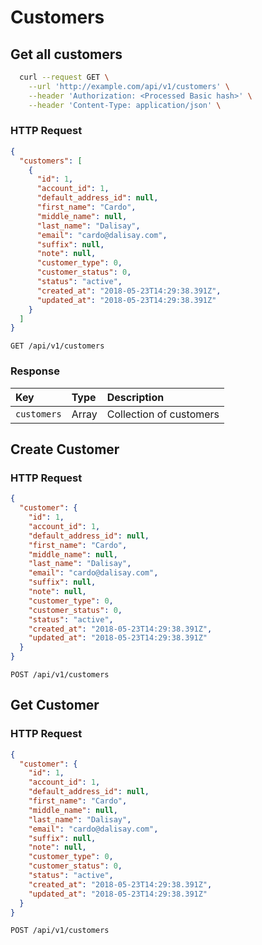 

# Customers

## Get all customers
```sh
  curl --request GET \
    --url 'http://example.com/api/v1/customers' \
    --header 'Authorization: <Processed Basic hash>' \
    --header 'Content-Type: application/json' \
```

### HTTP Request

```json
{
  "customers": [
    {
      "id": 1,
      "account_id": 1,
      "default_address_id": null,
      "first_name": "Cardo",
      "middle_name": null,
      "last_name": "Dalisay",
      "email": "cardo@dalisay.com",
      "suffix": null,
      "note": null,
      "customer_type": 0,
      "customer_status": 0,
      "status": "active",
      "created_at": "2018-05-23T14:29:38.391Z",
      "updated_at": "2018-05-23T14:29:38.391Z"
    }
  ]
}
```

`GET /api/v1/customers`

### Response

| Key         | Type  | Description             |
|:------------|:------|:------------------------|
| `customers` | Array | Collection of customers |




## Create Customer

### HTTP Request

```json
{
  "customer": {
    "id": 1,
    "account_id": 1,
    "default_address_id": null,
    "first_name": "Cardo",
    "middle_name": null,
    "last_name": "Dalisay",
    "email": "cardo@dalisay.com",
    "suffix": null,
    "note": null,
    "customer_type": 0,
    "customer_status": 0,
    "status": "active",
    "created_at": "2018-05-23T14:29:38.391Z",
    "updated_at": "2018-05-23T14:29:38.391Z"
  }
}
```

`POST /api/v1/customers`


## Get Customer

### HTTP Request

```json
{
  "customer": {
    "id": 1,
    "account_id": 1,
    "default_address_id": null,
    "first_name": "Cardo",
    "middle_name": null,
    "last_name": "Dalisay",
    "email": "cardo@dalisay.com",
    "suffix": null,
    "note": null,
    "customer_type": 0,
    "customer_status": 0,
    "status": "active",
    "created_at": "2018-05-23T14:29:38.391Z",
    "updated_at": "2018-05-23T14:29:38.391Z"
  }
}
```

`POST /api/v1/customers`
